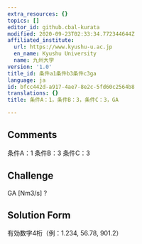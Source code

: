 ```yaml
---
extra_resources: {}
topics: []
editor_id: github.cbal-kurata
modified: 2020-09-23T02:33:34.772344644Z
affiliated_institute:
  url: https://www.kyushu-u.ac.jp
  en_name: Kyushu University
  name: 九州大学
version: '1.0'
title_id: 条件a1条件b3条件c3ga
language: ja
id: bfcc442d-a917-4ae7-8e2c-5fd60c2564b8
translations: {}
title: 条件A：1，条件B：3，条件C：3，GA

---
```


## Comments
条件A：1
条件B：3
条件C：3

## Challenge
GA [Nm3/s] ?

## Solution Form
有効数字4桁（例：1.234,  56.78,  901.2）




